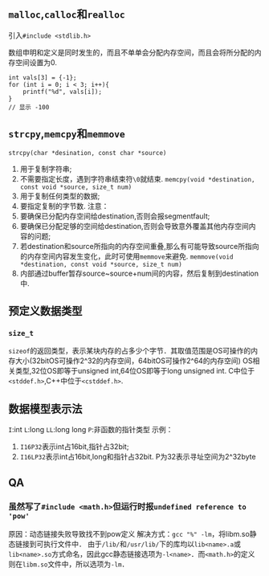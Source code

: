 ## `malloc`,`calloc`和`realloc`
引入`#include <stdlib.h>`

数组申明和定义是同时发生的，而且不单单会分配内存空间，而且会将所分配的内存空间设置为0.
```
int vals[3] = {-1};
for (int i = 0; i < 3; i++){
	printf("%d", vals[i]);
}
// 显示 -100
```

## `strcpy`,`memcpy`和`memmove`
`strcpy(char *desination, const char *source)`
1. 用于复制字符串;
2. 不需要指定长度，遇到字符串结束符`\0`就结束.
`memcpy(void *destination, const void *source, size_t num)`
1. 用于复制任何类型的数据;
2. 要指定复制的字节数.
注意：
1. 要确保已分配内存空间给destination,否则会报segmentfault;
2. 要确保已分配足够的空间给destination,否则会导致意外覆盖其他内存空间内容的问题;
3. 若destination和source所指向的内存空间重叠,那么有可能导致source所指向的内存空间内容发生变化，此时可使用`memmove`来避免.
`memmove(void *destination, const void *source, size_t num)`
1. 内部通过buffer暂存source~source+num间的内容，然后复制到destination中.

## 预定义数据类型
### `size_t`
`sizeof`的返回类型，表示某块内存的占多少个字节．其取值范围是OS可操作的内存大小(32bitOS可操作2^32的内存空间，64bitOS可操作2^64的内存空间)
OS相关类型,32位OS即等于unsigned int,64位OS即等于long unsigned int.
C中位于`<stddef.h>`,C++中位于`<cstddef.h>`.

## 数据模型表示法
`I`:int
`L`:long
`LL`:long long
`P`:非函数的指针类型
示例：
1. `I16P32`表示int占16bit,指针占32bit;
2. `I16LP32`表示int占16bit,long和指针占32bit.
P为32表示寻址空间为2^32byte

## QA
### 虽然写了`#include <math.h>`但运行时报`undefined reference to 'pow'`
原因：动态链接失败导致找不到pow定义
解决方式：`gcc "%" -lm`，将libm.so静态链接到可执行文件中．
由于`/lib/`和`/usr/lib/`下的库均以`lib<name>.a`或`lib<name>.so`方式命名，因此gcc静态链接选项为`-l<name>`．而`<math.h>`的定义则在`libm.so`文件中，所以选项为`-lm`．
